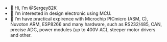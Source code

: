 - 👋 Hi, I’m @Sergey82K
- 👀 I’m interested in design electronic using MCU.
- 🌱 I’m have practical expirence with Microchip PICmicro (ASM, C), Nuvoton ARM, ESP8266 and many hardware, such as RS232/485, CAN, precise ADC, power modules (up to 400V AC), steeper motor drivers and other.
